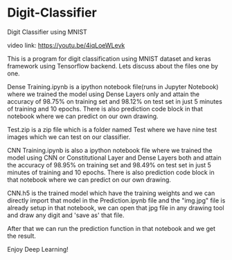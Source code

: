 # Digit-Classifier
Digit Classifier using MNIST

video link: https://youtu.be/4iqLoeWLevk

This is a program for digit classification using MNIST dataset and keras framework using Tensorflow backend. Lets discuss about the files one by one.

Dense Training.ipynb is a ipython notebook file(runs in Jupyter Notebook) where we trained the model using Dense Layers only and attain the accuracy of 98.75% on training set and 98.12% on test set in just 5 minutes of training and 10 epochs. There is also prediction code block in that notebook where we can predict on our own drawing. 

Test.zip is a zip file which is a folder named Test where we have nine test images which we can test on our classifier.

CNN Training.ipynb is also a ipython notebook file where we trained the model using CNN or Constitutional Layer and Dense Layers both and attain the accuracy of 98.95% on training set and 98.49% on test set in just 5 minutes of training and 10 epochs. There is also prediction code block in that notebook where we can predict on our own drawing.

CNN.h5 is the trained model which have the training weights and we can directly import that model in the Prediction.ipynb file and the "img.jpg" file is already setup in that notebook, we can open that jpg file in any drawing tool and draw any digit and 'save as' that file. 

After that we can run the prediction function in that notebook and we get the result.

Enjoy Deep Learning!

